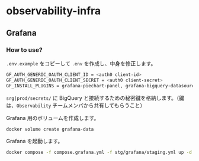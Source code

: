 # observability-infra

## Grafana

### How to use?

`.env.example` をコピーして `.env` を作成し、中身を修正します。

```sh
GF_AUTH_GENERIC_OAUTH_CLIENT_ID = <auth0 client-id>
GF_AUTH_GENERIC_OAUTH_CLIENT_SECRET = <auth0 client-secret>
GF_INSTALL_PLUGINS = grafana-piechart-panel, grafana-bigquery-datasource
```

`srg|prod/secrets/` に BigQuery と接続するための秘密鍵を格納します。（鍵は、`Observability` チームメンバから共有してもらうこと）

Grafana 用のボリュームを作成します。

```bash
docker volume create grafana-data
```

Grafana を起動します。

```bash
docker compose -f compose.grafana.yml -f stg/grafana/staging.yml up -d
```
